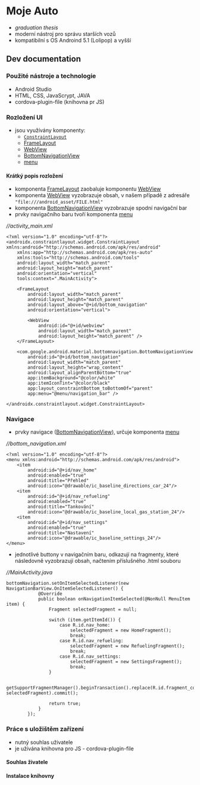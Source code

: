 # Moje Auto
- *graduation thesis*
- moderní nástroj pro správu starších vozů
- kompatibilní s OS Androind 5.1 (Lolipop) a vyšší

## Dev documentation

### Použité nástroje a technologie
- Android Studio
- HTML, CSS, JavaScrypt, JAVA
- cordova-plugin-file (knihovna pr JS)

### Rozložení UI
- jsou využívány komponenty:
    - [`ConstraintLayout`](https://developer.android.com/develop/ui/views/layout/constraint-layout)
    - [FrameLayout](https://developer.android.com/reference/android/widget/FrameLayout)
    - [WebView](https://developer.android.com/reference/android/webkit/WebView)
    - [BottomNavigationView](https://developer.android.com/reference/com/google/android/material/bottomnavigation/BottomNavigationView)
    - [menu](https://developer.android.com/reference/android/view/Menu)

#### Krátký popis rozložení
- komponenta [FrameLayout](https://developer.android.com/reference/android/widget/FrameLayout) zaobaluje komponentu [WebView](https://developer.android.com/reference/android/webkit/WebView)
- komponenta [WebView](https://developer.android.com/reference/android/webkit/WebView) vyzobrazuje obsah, v našem případě z adresáře `"file:///android_asset/FILE.html"`
- komponenta [BottomNavigationView](https://developer.android.com/reference/com/google/android/material/bottomnavigation/BottomNavigationView) vyzobrazuje spodní navigační bar
- prvky navigačního baru tvoří komponenta [menu](https://developer.android.com/reference/android/view/Menu)

*//activity_main.xml*
```
<?xml version="1.0" encoding="utf-8"?>
<androidx.constraintlayout.widget.ConstraintLayout xmlns:android="http://schemas.android.com/apk/res/android"
    xmlns:app="http://schemas.android.com/apk/res-auto"
    xmlns:tools="http://schemas.android.com/tools"
    android:layout_width="match_parent"
    android:layout_height="match_parent"
    android:orientation="vertical"
    tools:context=".MainActivity">

    <FrameLayout
        android:layout_width="match_parent"
        android:layout_height="match_parent"
        android:layout_above="@+id/bottom_navigation"
        android:orientation="vertical">

        <WebView
            android:id="@+id/webview"
            android:layout_width="match_parent"
            android:layout_height="match_parent" />
    </FrameLayout>

    <com.google.android.material.bottomnavigation.BottomNavigationView
        android:id="@+id/bottom_navigation"
        android:layout_width="match_parent"
        android:layout_height="wrap_content"
        android:layout_alignParentBottom="true"
        app:itemBackground="@color/white"
        app:itemIconTint="@color/black"
        app:layout_constraintBottom_toBottomOf="parent"
        app:menu="@menu/navigation_bar" />

</androidx.constraintlayout.widget.ConstraintLayout>
```

### Navigace
- prvky navigace ([BottomNavigationView](https://developer.android.com/reference/com/google/android/material/bottomnavigation/BottomNavigationView)), určuje komponenta [menu](https://developer.android.com/reference/android/view/Menu)

*//bottom_navigation.xml*
```
<?xml version="1.0" encoding="utf-8"?>
<menu xmlns:android="http://schemas.android.com/apk/res/android">
    <item
        android:id="@+id/nav_home"
        android:enabled="true"
        android:title="Přehled"
        android:icon="@drawable/ic_baseline_directions_car_24"/>
    <item
        android:id="@+id/nav_refueling"
        android:enabled="true"
        android:title="Tankování"
        android:icon="@drawable/ic_baseline_local_gas_station_24"/>
    <item
        android:id="@+id/nav_settings"
        android:enabled="true"
        android:title="Nastavení"
        android:icon="@drawable/ic_baseline_settings_24"/>
</menu>
```

- jednotlivé buttony v navigačním baru, odkazují na fragmenty, které následovně vyzobrazují obsah, načtením příslušného .html souboru

*//MainActivity.java*
```
bottomNavigation.setOnItemSelectedListener(new NavigationBarView.OnItemSelectedListener() {
            @Override
            public boolean onNavigationItemSelected(@NonNull MenuItem item) {
                Fragment selectedFragment = null;

                switch (item.getItemId()) {
                    case R.id.nav_home:
                        selectedFragment = new HomeFragment();
                        break;
                    case R.id.nav_refueling:
                        selectedFragment = new RefuelingFragment();
                        break;
                    case R.id.nav_settings:
                        selectedFragment = new SettingsFragment();
                        break;
                }

                getSupportFragmentManager().beginTransaction().replace(R.id.fragment_container, selectedFragment).commit();

                return true;
            }
        });
```

### Práce s uložištěm zařízení
- nutný souhlas uživatele
- je užívána knihovna pro JS - cordova-plugin-file

#### Souhlas živatele

#### Instalace knihovny
